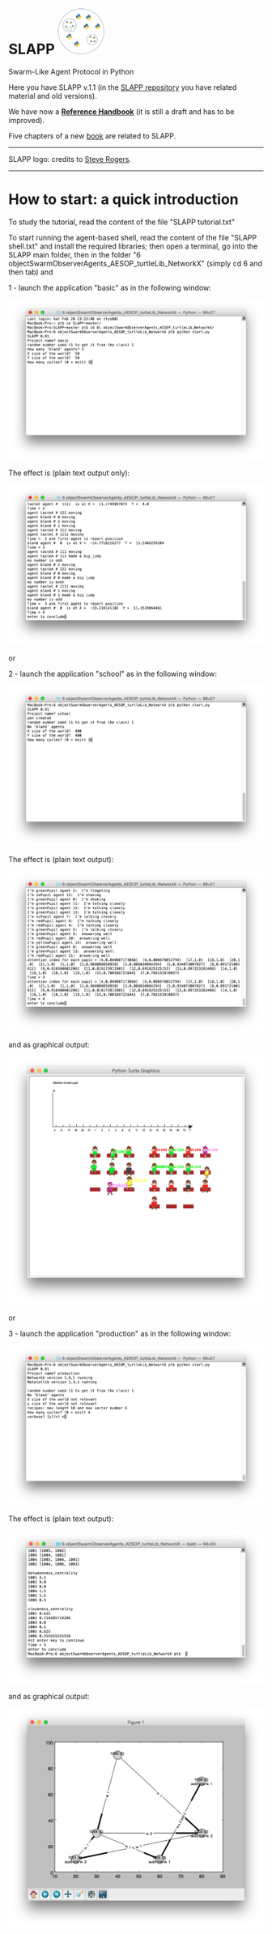 SLAPP <img src="./_pictures/slapp-logo.png" height="90" />
=====



Swarm-Like Agent Protocol in Python

Here you have SLAPP v.1.1 (in the [SLAPP repository](http://eco83.econ.unito.it/terna/slapp_dep) you have related material and old versions).

We have now a [**Reference Handbook**](https://github.com/terna/SLAPP/blob/v.1.1/SLAPP_Reference_Handbook.pdf) (it is still a draft and has to be improved).

Five chapters of a new [book](http://www.palgrave.com/page/detail/agentbased-models-of-the-economy-/?K=9781137339805) are related to SLAPP.

---
SLAPP logo: credits to [Steve Rogers](https://www.linkedin.com/in/shrogers).

---

How to start: a quick introduction
====
To study the tutorial, read the content of the file "SLAPP tutorial.txt"

To start running the agent-based shell, read the content of the file "SLAPP shell.txt" and install the required libraries; then open a terminal, go into the SLAPP main folder, then in the folder "6 objectSwarmObserverAgents_AESOP_turtleLib_NetworkX" (simply cd 6 and then tab) and

1 - launch the application "basic" as in the following window:

<img src="./_pictures/t1.png" />

The effect is (plain text output only):

<img src="./_pictures/t2.png" />

or

2 - launch the application "school" as in the following window:

<img src="./_pictures/t3.png" />

The effect is (plain text output):

<img src="./_pictures/t4.png" />

and as graphical output:

<img src="./_pictures/t5.png" />

or

3 - launch the application "production" as in the following window:

<img src="./_pictures/t6.png" />

The effect is (plain text output):

<img src="./_pictures/t7.png" />

and as graphical output:

<img src="./_pictures/t8.png" />
